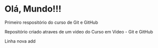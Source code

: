 # Olá, Mundo!!!
 Primeiro respositório do curso de Git e GitHub

 Repositório criado atraves de um video do Curso em Video - Git e GitHub

 Linha nova add
